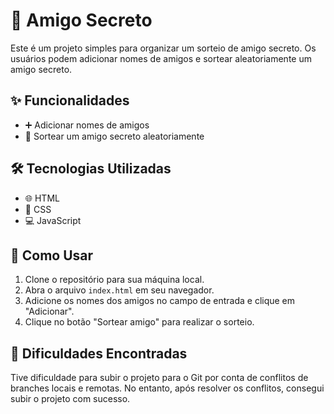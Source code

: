 # 🎉 Amigo Secreto

Este é um projeto simples para organizar um sorteio de amigo secreto. Os usuários podem adicionar nomes de amigos e sortear aleatoriamente um amigo secreto.

## ✨ Funcionalidades

- ➕ Adicionar nomes de amigos
- 🎲 Sortear um amigo secreto aleatoriamente

## 🛠️ Tecnologias Utilizadas

- 🌐 HTML
- 🎨 CSS
- 💻 JavaScript

## 🚀 Como Usar

1. Clone o repositório para sua máquina local.
2. Abra o arquivo `index.html` em seu navegador.
3. Adicione os nomes dos amigos no campo de entrada e clique em "Adicionar".
4. Clique no botão "Sortear amigo" para realizar o sorteio.

## 📝 Dificuldades Encontradas

Tive dificuldade para subir o projeto para o Git por conta de conflitos de branches locais e remotas. No entanto, após resolver os conflitos, consegui subir o projeto com sucesso.